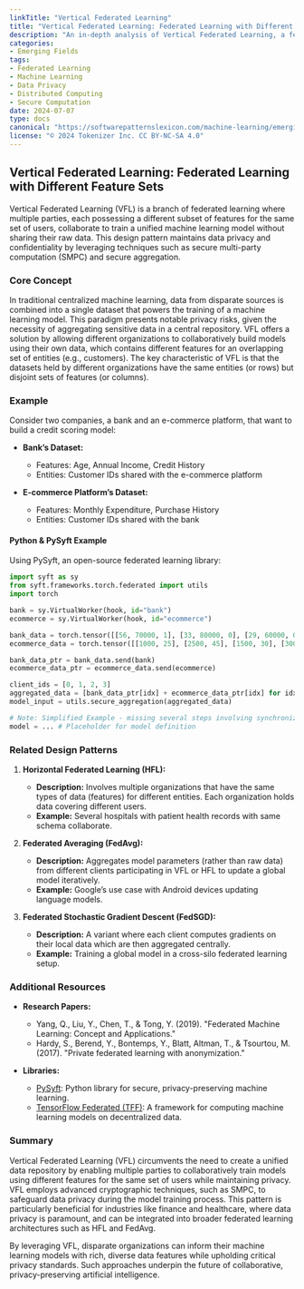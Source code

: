 ```yaml
---
linkTitle: "Vertical Federated Learning"
title: "Vertical Federated Learning: Federated Learning with Different Feature Sets"
description: "An in-depth analysis of Vertical Federated Learning, a federated learning approach involving data with different features from different parties. Includes examples, related design patterns, additional resources, and a summary."
categories:
- Emerging Fields
tags:
- Federated Learning
- Machine Learning
- Data Privacy
- Distributed Computing
- Secure Computation
date: 2024-07-07
type: docs
canonical: "https://softwarepatternslexicon.com/machine-learning/emerging-fields/federated-learning-variants/vertical-federated-learning"
license: "© 2024 Tokenizer Inc. CC BY-NC-SA 4.0"
---
```


## Vertical Federated Learning: Federated Learning with Different Feature Sets

Vertical Federated Learning (VFL) is a branch of federated learning where multiple parties, each possessing a different subset of features for the same set of users, collaborate to train a unified machine learning model without sharing their raw data. This design pattern maintains data privacy and confidentiality by leveraging techniques such as secure multi-party computation (SMPC) and secure aggregation.

### Core Concept

In traditional centralized machine learning, data from disparate sources is combined into a single dataset that powers the training of a machine learning model. This paradigm presents notable privacy risks, given the necessity of aggregating sensitive data in a central repository. VFL offers a solution by allowing different organizations to collaboratively build models using their own data, which contains different features for an overlapping set of entities (e.g., customers). The key characteristic of VFL is that the datasets held by different organizations have the same entities (or rows) but disjoint sets of features (or columns).

### Example

Consider two companies, a bank and an e-commerce platform, that want to build a credit scoring model:

- **Bank’s Dataset:**
  - Features: Age, Annual Income, Credit History
  - Entities: Customer IDs shared with the e-commerce platform

- **E-commerce Platform’s Dataset:**
  - Features: Monthly Expenditure, Purchase History
  - Entities: Customer IDs shared with the bank

#### Python & PySyft Example

Using PySyft, an open-source federated learning library:

```python
import syft as sy
from syft.frameworks.torch.federated import utils
import torch

bank = sy.VirtualWorker(hook, id="bank")
ecommerce = sy.VirtualWorker(hook, id="ecommerce")

bank_data = torch.tensor([[56, 70000, 1], [33, 80000, 0], [29, 60000, 0],[45, 50000, 1]]) # Age, Annual Income, Credit History
ecommerce_data = torch.tensor([[1000, 25], [2500, 45], [1500, 30], [3000, 50]]) # Monthly Expenditure, Purchase History

bank_data_ptr = bank_data.send(bank)
ecommerce_data_ptr = ecommerce_data.send(ecommerce)

client_ids = [0, 1, 2, 3]
aggregated_data = [bank_data_ptr[idx] + ecommerce_data_ptr[idx] for idx in client_ids]
model_input = utils.secure_aggregation(aggregated_data)

# Note: Simplified Example - missing several steps involving synchronization and model training process
model = ... # Placeholder for model definition
```

### Related Design Patterns

1. **Horizontal Federated Learning (HFL):**
   - **Description:** Involves multiple organizations that have the same types of data (features) for different entities. Each organization holds data covering different users.
   - **Example:** Several hospitals with patient health records with same schema collaborate.

2. **Federated Averaging (FedAvg):**
   - **Description:** Aggregates model parameters (rather than raw data) from different clients participating in VFL or HFL to update a global model iteratively.
   - **Example:** Google’s use case with Android devices updating language models.

3. **Federated Stochastic Gradient Descent (FedSGD):**
   - **Description:** A variant where each client computes gradients on their local data which are then aggregated centrally.
   - **Example:** Training a global model in a cross-silo federated learning setup.

### Additional Resources

- **Research Papers:**
  - Yang, Q., Liu, Y., Chen, T., & Tong, Y. (2019). "Federated Machine Learning: Concept and Applications."
  - Hardy, S., Berend, Y., Bontemps, Y., Blatt, Altman, T., & Tsourtou, M. (2017). "Private federated learning with anonymization."

- **Libraries:**
  - [PySyft](https://github.com/OpenMined/PySyft): Python library for secure, privacy-preserving machine learning.
  - [TensorFlow Federated (TFF)](https://www.tensorflow.org/federated): A framework for computing machine learning models on decentralized data.

### Summary

Vertical Federated Learning (VFL) circumvents the need to create a unified data repository by enabling multiple parties to collaboratively train models using different features for the same set of users while maintaining privacy. VFL employs advanced cryptographic techniques, such as SMPC, to safeguard data privacy during the model training process. This pattern is particularly beneficial for industries like finance and healthcare, where data privacy is paramount, and can be integrated into broader federated learning architectures such as HFL and FedAvg.

By leveraging VFL, disparate organizations can inform their machine learning models with rich, diverse data features while upholding critical privacy standards. Such approaches underpin the future of collaborative, privacy-preserving artificial intelligence.
